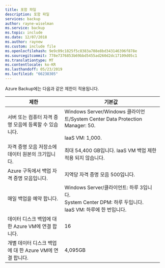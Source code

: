 ```yaml
---
title: 포함 파일
description: 포함 파일
services: backup
author: rayne-wiselman
ms.service: backup
ms.topic: include
ms.date: 12/07/2018
ms.author: raynew
ms.custom: include file
ms.openlocfilehash: 9e9c09c1825f5c8383a708e8bd343146396f878e
ms.sourcegitcommit: 778e7376853b69bbd5455ad260d2dc17109d05c1
ms.translationtype: MT
ms.contentlocale: ko-KR
ms.lasthandoff: 05/23/2019
ms.locfileid: "66238305"
---
```

Azure Backup에는 다음과 같은 제한이 적용됩니다.

| **제한** | **기본값** |
| --- | --- |
| 서버 또는 컴퓨터 자격 증명 모음에 등록할 수 있습니다. | Windows Server/Windows 클라이언트/System Center Data Protection Manager: 50. <br/><br/> IaaS VM: 1,000.  |
| 자격 증명 모음 저장소에 데이터 원본의 크기입니다. |최대 54,400 GB입니다. IaaS VM 백업 제한 적용 되지 않습니다. |
| Azure 구독에서 백업 자격 증명 모음입니다. |지역당 자격 증명 모음 500입니다. |
| 매일 백업을 예약 합니다. |Windows Server/클라이언트: 하루 3입니다.<br/> System Center DPM: 하루 두입니다. <br/> IaaS VM: 하루에 한 번입니다.  |
| 데이터 디스크 백업에 대 한 Azure VM에 연결 합니다. | 16 |
| 개별 데이터 디스크 백업에 대 한 Azure VM에 연결 합니다.| 4,095GB|
